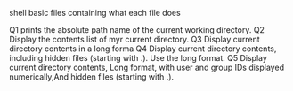shell basic files containing what each file does

 Q1 prints the absolute path name of the current working directory.
 Q2 Display the contents list of myr current directory.
 Q3 Display current directory contents in a long forma
 Q4 Display current directory contents, including hidden files (starting with .). Use the long format.
 Q5 Display current directory contents, Long format, with user and group IDs displayed numerically,And hidden files (starting with .).
